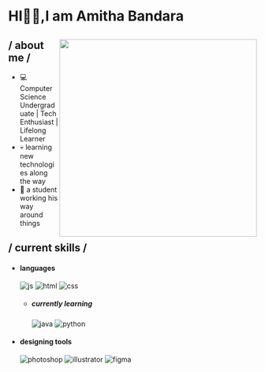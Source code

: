 <h1 balign = center >HI🙋‍♂️,I am Amitha Bandara</h1>

<div>

<img align="right" width="400"  src="https://media.licdn.com/dms/image/v2/D4D03AQHinUlvePTfZA/profile-displayphoto-shrink_800_800/B4DZZRiGqUHwAc-/0/1745124620901?e=1750896000&v=beta&t=ssKtqqDVYs1-Q3iDOGp6LQOr_MHUZXh6rT3OJy7NKB8"/>

<h2> / about me /</h2>
  
- 💻 Computer Science Undergraduate | Tech Enthusiast | Lifelong Learner
- 💀 learning new technologies along the way
- 👾 a student working his way around things
  
<h2> / current skills / </h2>
  
- <h4> languages </h4>
  <img src = "https://img.shields.io/badge/JavaScript-323330?style=for-the-badge&logo=javascript&logoColor=F7DF1E" alt = "js" />
  <img src = "https://img.shields.io/badge/HTML5-E34F26?style=for-the-badge&logo=html5&logoColor=white" alt = "html" />
  <img src = "https://img.shields.io/badge/CSS3-1572B6?style=for-the-badge&logo=css3&logoColor=white" alt = "css" />
  
  - <h5> currently learning </h5>
    <img src = "https://img.shields.io/badge/java-%23ED8B00.svg?style=for-the-badge&logo=java&logoColor=white" alt = "java" />
    <img src = "https://img.shields.io/badge/python-%23ED8B00.svg?style=for-the-badge&logo=java&logoColor=white" alt = "python" />

  
- <h4> designing tools </h4>
  <img src = "https://img.shields.io/badge/adobe%20photoshop-%2331A8FF.svg?style=for-the-badge&logo=adobe%20photoshop&logoColor=white" alt = "photoshop" />
  <img src = "https://img.shields.io/badge/adobe%20illustrator-%23FF9A00.svg?style=for-the-badge&logo=adobe%20illustrator&logoColor=white" alt = "illustrator" />
  <img src = "https://img.shields.io/badge/figma-%23F24E1E.svg?style=for-the-badge&logo=figma&logoColor=white" alt = "figma" />
  
  </br></br>
  
<div align="right">
  </div>
  </div>
